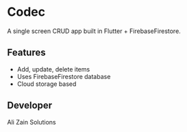 # Codec

A single screen CRUD app built in Flutter + FirebaseFirestore.

## Features
- Add, update, delete items
- Uses FirebaseFirestore database
- Cloud storage based

## Developer
Ali Zain Solutions
